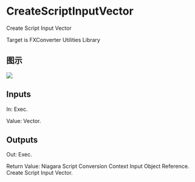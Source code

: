 # CreateScriptInputVector

Create Script Input Vector

Target is FXConverter Utilities Library

## 图示

![]($-20221218-19013216.png)

## Inputs

In: Exec.

Value: Vector.  

## Outputs

Out: Exec.

Return Value: Niagara Script Conversion Context Input Object Reference. Create Script Input Vector.

